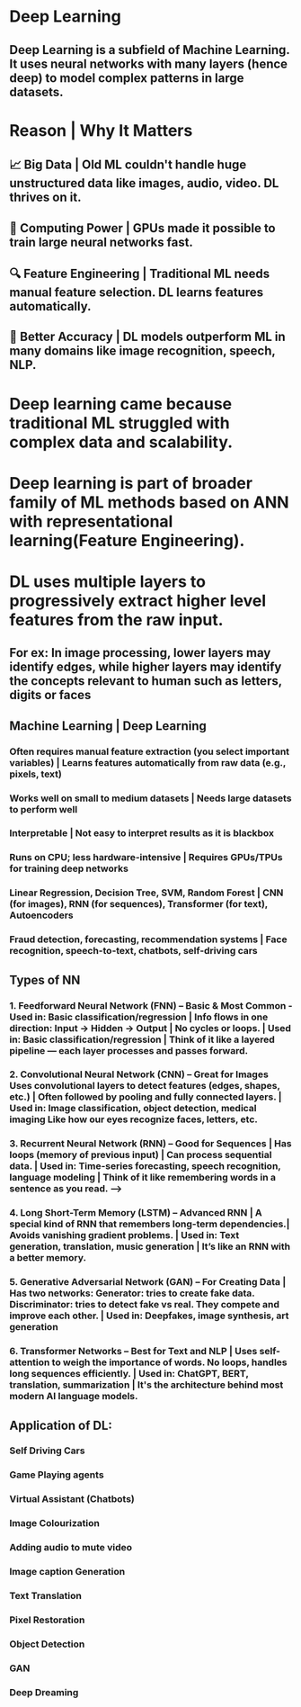 # Deep Learning
## Deep Learning is a subfield of Machine Learning. It uses neural networks with many layers (hence deep) to model complex patterns in large datasets.

# Reason | Why It Matters
##  📈 Big Data | Old ML couldn't handle huge unstructured data like images, audio, video. DL thrives on it.
## 🚀 Computing Power | GPUs made it possible to train large neural networks fast.
## 🔍 Feature Engineering | Traditional ML needs manual feature selection. DL learns features automatically.
## 🔮 Better Accuracy | DL models outperform ML in many domains like image recognition, speech, NLP.

# Deep learning came because traditional ML struggled with complex data and scalability.

# Deep learning is part of broader family of ML methods based on ANN with representational learning(Feature Engineering).

# DL uses multiple layers to progressively extract higher level features from the raw input.
## For ex: In image processing, lower layers may identify edges, while higher layers may identify the concepts relevant to human such as letters, digits or faces

## Machine Learning | Deep Learning
### Often requires manual feature extraction (you select important variables) | Learns features automatically from raw data (e.g., pixels, text)
### Works well on small to medium datasets |	Needs large datasets to perform well
### Interpretable | Not easy to interpret results as it is blackbox
### Runs on CPU; less hardware-intensive	| Requires GPUs/TPUs for training deep networks
### Linear Regression, Decision Tree, SVM, Random Forest	| CNN (for images), RNN (for sequences), Transformer (for text), Autoencoders
### Fraud detection, forecasting, recommendation systems	| Face recognition, speech-to-text, chatbots, self-driving cars


## Types of NN
### 1. Feedforward Neural Network (FNN) – Basic & Most Common - Used in: Basic classification/regression | Info flows in one direction: Input → Hidden → Output | No cycles or loops. | Used in: Basic classification/regression | Think of it like a layered pipeline — each layer processes and passes forward.

### 2. Convolutional Neural Network (CNN) – Great for Images Uses convolutional layers to detect features (edges, shapes, etc.) | Often followed by pooling and fully connected layers. | Used in: Image classification, object detection, medical imaging Like how our eyes recognize faces, letters, etc.

### 3. Recurrent Neural Network (RNN) – Good for Sequences | Has loops (memory of previous input) | Can process sequential data. | Used in: Time-series forecasting, speech recognition, language modeling | Think of it like remembering words in a sentence as you read. -->

### 4. Long Short-Term Memory (LSTM) – Advanced RNN | A special kind of RNN that remembers long-term dependencies.| Avoids vanishing gradient problems. | Used in: Text generation, translation, music generation | It’s like an RNN with a better memory.

### 5. Generative Adversarial Network (GAN) – For Creating Data | Has two networks: Generator: tries to create fake data. Discriminator: tries to detect fake vs real. They compete and improve each other. | Used in: Deepfakes, image synthesis, art generation

### 6. Transformer Networks – Best for Text and NLP | Uses self-attention to weigh the importance of words. No loops, handles long sequences efficiently. | Used in: ChatGPT, BERT, translation, summarization | It's the architecture behind most modern AI language models.

## Application of DL:
### Self Driving Cars
### Game Playing agents
### Virtual Assistant (Chatbots)
### Image Colourization
### Adding audio to mute video
### Image caption Generation
### Text Translation
### Pixel Restoration
### Object Detection
### GAN
### Deep Dreaming

